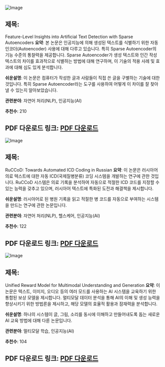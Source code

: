 ![Image](https://cdn-thumbnails.huggingface.co/social-thumbnails/papers/2503.03601.png)
## 제목:
Feature-Level Insights into Artificial Text Detection with Sparse Autoencoders
**요약**:
본 논문은 인공지능에 의해 생성된 텍스트를 식별하기 위한 자동 인코더(Autoencoder) 사용에 대해 다루고 있습니다. 특히 Sparse Autoencoder의 기능 수준의 통찰력을 제공합니다. Sparse Autoencoder가 생성 텍스트와 인간 작성 텍스트의 차이를 효과적으로 식별하는 방법에 대해 연구하며, 이 기술의 적용 사례 및 효과에 대해 심도 있게 분석합니다.

**쉬운설명**:
이 논문은 컴퓨터가 작성한 글과 사람들이 직접 쓴 글을 구별하는 기술에 대한 것입니다. 특히 Sparse Autoencoder라는 도구를 사용하여 어떻게 이 차이를 잘 찾아낼 수 있는지 알아보았습니다.

**관련분야**:
자연어 처리(NLP), 인공지능(AI)

**추천수**:
210

**PDF 다운로드 링크**: [PDF 다운로드](https://huggingface.co/papers/2503.03601)
---

![Image](https://cdn-thumbnails.huggingface.co/social-thumbnails/papers/2502.21263.png)
## 제목:
RuCCoD: Towards Automated ICD Coding in Russian
**요약**:
이 논문은 러시아어 의료 텍스트에 대한 자동 ICD(국제질병분류) 코딩 시스템을 개발하는 연구에 관한 것입니다. RuCCoD 시스템은 의료 기록을 분석하여 자동으로 적절한 ICD 코드를 지정할 수 있는 능력을 갖추고 있으며, 러시아어 텍스트에 특화된 도전과 해결책을 제시합니다.

**쉬운설명**:
러시아어로 된 병원 기록을 읽고 적절한 병 코드를 자동으로 부여하는 시스템을 만드는 연구에 관한 논문입니다.

**관련분야**:
자연어 처리(NLP), 헬스케어, 인공지능(AI)

**추천수**:
122

**PDF 다운로드 링크**: [PDF 다운로드](https://huggingface.co/papers/2502.21263)
---

![Image](https://cdn-thumbnails.huggingface.co/social-thumbnails/papers/2503.05236.png)
## 제목:
Unified Reward Model for Multimodal Understanding and Generation
**요약**:
이 논문은 텍스트, 이미지, 오디오 등의 여러 모드를 사용하는 AI 시스템을 교육하기 위한 통합된 보상 모델을 제시합니다. 멀티모달 데이터 분석을 통해 AI의 이해 및 생성 능력을 향상시키기 위한 방법론을 제시하고, 해당 모델의 효율적 활용과 잠재력을 분석합니다.

**쉬운설명**:
하나의 시스템이 글, 그림, 소리를 동시에 이해하고 만들어내도록 돕는 새로운 AI 교육 방법에 대해 다룬 논문입니다.

**관련분야**:
멀티모달 학습, 인공지능(AI)

**추천수**:
104

**PDF 다운로드 링크**: [PDF 다운로드](https://huggingface.co/papers/2503.05236)
---